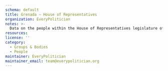 ```yaml
---
schema: default
title: Grenada — House of Representatives
organization: EveryPolitician
notes: >-
  Data on the people within the House of Representatives legislature of Grenada.
resources:
license: ''
category:
  - Groups & Bodies
  - People
maintainer: EveryPolitician
maintainer_email: team@everypolitician.org
---
```

